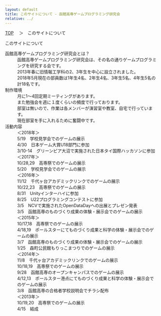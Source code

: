 ```yaml
---
layout: default
title: このサイトについて - 函館高専ゲームプログラミング研究会
relative: ../
---
```

<div class="content">
<div class="main">

<p class="bread">
<a href="../">TOP</a>
　＞　このサイトについて
</p>

<p class="title">
このサイトについて
</p>

<dl>

<dt>函館高専ゲームプログラミング研究会とは？</dt>

<dd>
函館高専ゲームプログラミング研究会は、その名の通りゲームプログラミングを研究する会です。<br>
2013年春に旧情報工学科の2、3年生を中心に設立されました。<br>
2018年5月現在の部員数は1年生4名、2年生4名、3年生5名、4年生5名の計18名です。
</dd>

<dt>制作環境</dt>

<dd>
月に1〜4回定期ミーティングがあります。<br>
また勉強会を週に１度くらいの頻度で行っております。<br>
部室は無いので、作業は各メンバーが演習室や教室、自宅で行っています。<br>
現在部室を手に入れるために奮闘中です。
</dd>

<dt>活動内容</dt>

<dd>
＜2018年＞<br>
5/19　学校見学会でのゲームの展示<br>
4/30　日本ゲーム大賞U18部門に参加<br>
3/10-14　グリーンピア大沼で実施された日本タイ国際ハッカソンに参加<br>
</dd>

<dd>
＜2017年＞<br>
10/28,29　高専祭でのゲームの展示<br>
5/20　学校見学会でのゲームの展示<br>
</dd>

<dd>
＜2016年＞<br>
11/12　千代ヶ台アカデミックリンクでのゲームの展示<br>
10/22,23　高専祭でのゲームの展示<br>
8/31　Unityインターハイに参加<br>
8/25　U22プログラミングコンテストに参加<br>
3/5　NCVで実施されたOpenDataDayへの出展とプレゼン発表<br>
3/5　函館高専のものづくり成果の体験・展示会でのゲームの展示<br>
</dd>

<dd>
＜2015年＞<br>
10/17,18　高専祭でのゲームの展示<br>
4/18,19　ポールスターにてものづくり成果と科学の体験・展示会でのゲームの展示<br>
3/7　函館高専のものづくり成果の体験・展示会でのゲームの展示<br>
1/25　森町公民館もりっこまつりでのゲームの展示<br>
</dd>

<dd>
＜2014年＞<br>
11/8　千代ヶ台アカデミックリンクでのゲームの展示<br>
10/18,19　高専祭でのゲームの展示<br>
9/28　函館高専のオープンキャンパスでのゲームの展示<br>
4/12,13　ポールスター港点にてものづくり成果と科学の体験・展示会でのゲームの展示<br>
3/8　函館高専の合格者学校説明会でチラシ配布
</dd>

<dd>
＜2013年＞<br>
10/19,20　高専祭でのゲームの展示<br>
4/15　結成
</dd>

</dl>

</div>
</div>
